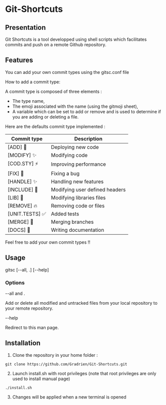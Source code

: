 # Git-Shortcuts

## Presentation

Git Shortcuts is a tool developped using shell scripts which facilitates commits and push on a remote Github repository.

## Features

You can add your own commit types using the gitsc.conf file

How to add a commit type:

A commit type is composed of three elements :

  - The type name,
  - The emoji associated with the name (using the gitmoji sheet),
  - A variable which can be set to add or remove and is used to determine if you are adding or deleting a file.

Here are the defaults commit type implemented :

| Commit type       | Description        |
| --------- | --------------|
| [ADD] :rocket: | Deploying new code |
| [MODIFY] :sparkles: | Modifying code |
| [COD.STY] :zap: | Improving performance |
| [FIX] :bug: | Fixing a bug |
| [HANDLE] :sparkles: | Handling new features |
| [INCLUDE] :wrench: | Modifying user defined headers|
| [LIB] :wrench: | Modifying libraries files |
| [REMOVE] :fire: | Removing code or files |
| [UNIT.TESTS] :white_check_mark: | Added tests |
| [MERGE] :twisted_rightwards_arrows: | Merging branches |
| [DOCS] :memo: | Writing documentation |

Feel free to add your own commit types !!

## Usage

gitsc [--all, .] [--help]

### Options

--all and .

Add or delete all modified and untracked files from your local repository to your remote repository.

--help

Redirect to this man page.

## Installation

1. Clone the repository in your home folder :
```
git clone https://github.com/Gradrien/Git-Shortcuts.git
```
2. Launch install.sh with root privileges
(note that root privileges are only used to install manual page)
```
./install.sh
```

3. Changes will be applied when a new terminal is opened
